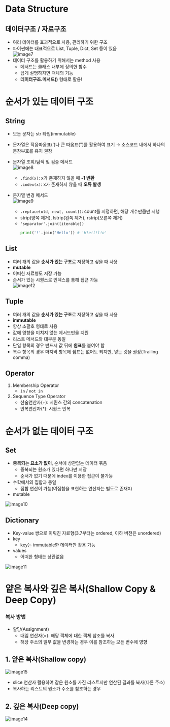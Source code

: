 # Data Structure
## 데이터구조 / 자료구조
- 여러 데이터를 효과적으로 사용, 관리하기 위한 구조
- 파이썬에는 대표적으로 List, Tuple, Dict, Set 등이 있음  
![image7](https://user-images.githubusercontent.com/108309396/214465652-70ff274d-5f06-41e8-b9ba-f43824a673cb.png)
- 데이터 구조를 활용하기 위해서는 method 사용
  - 메서드는 클래스 내부에 정의한 함수
  - 쉽게 설명하자면 객체의 기능
  - **데이터구조.메서드()** 형태로 활용!

# 순서가 있는 데이터 구조
## String
- 모든 문자는 str 타입(immutable)
- 문자열은 작음따옴표(')나 큰 따옴표(")를 활용하여 표기 &rarr; 소스코드 내에서 하나의 문장부호를 유지 권장
- 문자열 조회/탐색 및 검증 메서드  
![image8](https://user-images.githubusercontent.com/108309396/214722293-6dcb55b3-2ee4-4943-a731-4f7ea16cb8ec.png)
    - `.find(x)`: x가 존재하지 않을 때 **-1 반환**  
    - `.index(x)`: x가 존재하지 않을 때 **오류 발생**

- 문자열 변경 메서드  
![image9](https://user-images.githubusercontent.com/108309396/214722686-b5493ef8-6c37-4cad-aa68-1a0d42c6882f.png)
    - `.replace(old, new[, count])`: count를 지정하면, 해당 개수만큼만 시행
    - strip(양쪽 제거), lstrip(왼쪽 제거), rstrip(오른쪽 제거)
    - `'separator'.join([iterable])`
      ```python
      print('!'.join('Hello')) # 'H!e!l!l!o'
      ```

## List
- 여러 개의 값을 **순서가 있는 구조**로 저장하고 싶을 때 사용
- **mutable**
- 어떠한 자료형도 저장 가능
- 순서가 있는 시퀀스로 인덱스를 통해 접근 가능  
![image12](https://user-images.githubusercontent.com/108309396/214730101-331486a0-4810-4991-9e7c-32bdfeaafe7a.png)

## Tuple
- 여러 개의 값을 **순서가 있는 구조**로 저장하고 싶을 때 사용
- **immutable**
- 항상 소괄호 형태로 사용
- 값에 영향을 미치지 않는 메서드만을 지원
- 리스트 메서드와 대부분 동일
- 단일 항목의 경우 반드시 값 뒤에 **쉼표**를 붙여야 함
- 복수 항목의 경우 마지막 항목에 쉼표는 없어도 되지만, 넣는 것을 권장(Trailing comma)

## Operator
1. Membership Operator
   - `in` / `not in`
2. Sequence Type Operator
   - 산술연산자(+): 시퀀스 간의 concatenation
   - 반복연산자(*): 시퀀스 반복



# 순서가 없는 데이터 구조
## Set
- **중복되는 요소가 없이**, 순서에 상관없는 데이터 묶음
  - 중복되는 원소가 있다면 하나만 저장
  - 순서가 없기 때문에 index를 이용한 접근이 불가능
- 수학에서의 집합과 동일
  - 집합 연산이 가능(여집합을 표현하는 연산자는 별도로 존재X)
- mutable 
 
![image10](https://user-images.githubusercontent.com/108309396/214724172-6f2c7512-fd6e-4c41-9290-f93d4053f10f.png)

## Dictionary
- Key-value 쌍으로 이뤄진 자료형(3.7부터는 ordered, 이하 버전은 unordered)
- key
  - key는 immutable한 데이터만 활용 가능
- values
  - 어떠한 형태는 상관없음  

![image11](https://user-images.githubusercontent.com/108309396/214725505-a1139de2-d1cb-45fa-b671-a790676f5490.png)


# 얕은 복사와 깊은 복사(Shallow Copy & Deep Copy)
### 복사 방법
- 할당(Assignment)
  - 대입 연산자(=): 해당 객체에 대한 객체 참조를 복사
  - 해당 주소의 일부 값을 변경하는 경우 이를 참조하는 모든 변수에 영향
## 1. 얕은 복사(Shallow copy)
![image15](https://user-images.githubusercontent.com/108309396/214735332-37c800d4-68e7-4d59-bc2a-fcc58d551d4f.png)
  - slice 연산자 활용하여 같은 원소를 가진 리스트지만 연산된 결과를 복사(다른 주소)
  - 복사하는 리스트의 원소가 주소를 참조하는 경우  
## 2. 깊은 복사(Deep copy)
![image14](https://user-images.githubusercontent.com/108309396/214735062-52957be6-ca88-4adb-af24-61752b4377de.png)
